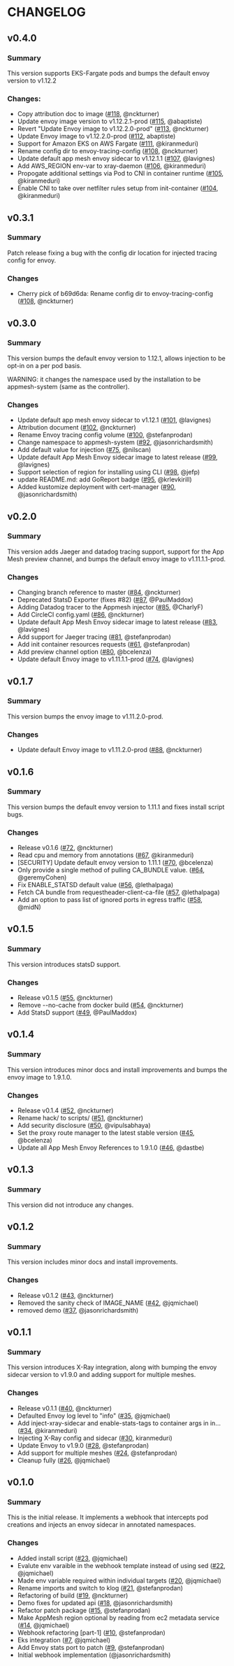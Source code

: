 # CHANGELOG

## v0.4.0

### Summary
  This version supports EKS-Fargate pods and bumps the default envoy version to v1.12.2

### Changes:
* Copy attribution doc to image ([#118](https://github.com/aws/aws-app-mesh-inject/pull/118), @nckturner)
* Update envoy image version to v1.12.2.1-prod ([#115](https://github.com/aws/aws-app-mesh-inject/pull/115), @abaptiste)
* Revert "Update Envoy image to v1.12.2.0-prod" ([#113](https://github.com/aws/aws-app-mesh-inject/pull/113), @nckturner)
* Update Envoy image to v1.12.2.0-prod ([#112](https://github.com/aws/aws-app-mesh-inject/pull/112), abaptiste)
* Support for Amazon EKS on AWS Fargate ([#111](https://github.com/aws/aws-app-mesh-inject/pull/111), @kiranmeduri)
* Rename config dir to envoy-tracing-config ([#108](https://github.com/aws/aws-app-mesh-inject/pull/108), @nckturner)
* Update default app mesh envoy sidecar to v1.12.1.1 ([#107](https://github.com/aws/aws-app-mesh-inject/pull/107), @lavignes)
* Add AWS_REGION env-var to xray-daemon ([#106](https://github.com/aws/aws-app-mesh-inject/pull/106), @kiranmeduri)
* Propogate additional settings via Pod to CNI in container runtime ([#105](https://github.com/aws/aws-app-mesh-inject/pull/105), @kiranmeduri)
* Enable CNI to take over netfilter rules setup from init-container ([#104](https://github.com/aws/aws-app-mesh-inject/pull/104), @kiranmeduri)

## v0.3.1

### Summary

Patch release fixing a bug with the config dir location for injected tracing config for envoy.

### Changes

* Cherry pick of b69d6da: Rename config dir to envoy-tracing-config ([#108](https://github.com/aws/aws-app-mesh-inject/pull/108), @nckturner)

## v0.3.0

### Summary

This version bumps the default envoy version to 1.12.1, allows injection to be opt-in on a per pod basis.

WARNING: it changes the namespace used by the installation to be appmesh-system (same as the controller).

### Changes

* Update default app mesh envoy sidecar to v1.12.1 ([#101](https://github.com/aws/aws-app-mesh-inject/pull/101), @lavignes)
* Attribution document ([#102](https://github.com/aws/aws-app-mesh-inject/pull/102), @nckturner)
* Rename Envoy tracing config volume ([#100](https://github.com/aws/aws-app-mesh-inject/pull/100), @stefanprodan)
* Change namespace to appmesh-system ([#92](https://github.com/aws/aws-app-mesh-inject/pull/92), @jasonrichardsmith)
* Add default value for injection ([#75](https://github.com/aws/aws-app-mesh-inject/pull/75), @nilscan)
* Update default App Mesh Envoy sidecar image to latest release ([#99](https://github.com/aws/aws-app-mesh-inject/pull/99), @lavignes)
* Support selection of region for installing using CLI ([#98](https://github.com/aws/aws-app-mesh-inject/pull/98), @jefp)
* update README.md: add GoReport badge ([#95](https://github.com/aws/aws-app-mesh-inject/pull/95), @krlevkirill)
* Added kustomize deployment with cert-manager ([#90](https://github.com/aws/aws-app-mesh-inject/pull/90), @jasonrichardsmith)

## v0.2.0

### Summary

This version adds Jaeger and datadog tracing support, support for the App Mesh preview channel, and bumps the default envoy image to v1.11.1.1-prod.

### Changes

* Changing branch reference to master ([#84](https://github.com/aws/aws-app-mesh-inject/pull/84), @nckturner)
* Deprecated StatsD Exporter (fixes #82) ([#87](https://github.com/aws/aws-app-mesh-inject/pull/87), @PaulMaddox)
* Adding Datadog tracer to the Appmesh injector ([#85](https://github.com/aws/aws-app-mesh-inject/pull/85), @CharlyF)
* Add CircleCI config.yaml ([#86](https://github.com/aws/aws-app-mesh-inject/pull/86), @nckturner)
* Update default App Mesh Envoy sidecar image to latest release ([#83](https://github.com/aws/aws-app-mesh-inject/pull/83), @lavignes)
* Add support for Jaeger tracing ([#81](https://github.com/aws/aws-app-mesh-inject/pull/81), @stefanprodan)
* Add init container resources requests ([#61](https://github.com/aws/aws-app-mesh-inject/pull/61), @stefanprodan)
* Add preview channel option ([#80](https://github.com/aws/aws-app-mesh-inject/pull/80), @bcelenza)
* Update default Envoy image to v1.11.1.1-prod ([#74](https://github.com/aws/aws-app-mesh-inject/pull/74), @lavignes)

## v0.1.7

### Summary

This version bumps the envoy image to v1.11.2.0-prod.

### Changes

* Update default Envoy image to v1.11.2.0-prod ([#88](https://github.com/aws/aws-app-mesh-inject/pull/88), @nckturner)

## v0.1.6

### Summary

This version bumps the default envoy version to 1.11.1 and fixes install script bugs.

### Changes

* Release v0.1.6 ([#72](https://github.com/aws/aws-app-mesh-inject/pull/72), @nckturner)
* Read cpu and memory from annotations ([#67](https://github.com/aws/aws-app-mesh-inject/pull/67), @kiranmeduri)
* [SECURITY] Update default envoy version to 1.11.1 ([#70](https://github.com/aws/aws-app-mesh-inject/pull/70), @bcelenza)
* Only provide a single method of pulling CA_BUNDLE value. ([#64](https://github.com/aws/aws-app-mesh-inject/pull/64), @geremyCohen)
* Fix ENABLE_STATSD default value ([#56](https://github.com/aws/aws-app-mesh-inject/pull/56), @lethalpaga)
* Fetch CA bundle from requestheader-client-ca-file ([#57](https://github.com/aws/aws-app-mesh-inject/pull/57), @lethalpaga)
* Add an option to pass list of ignored ports in egress traffic ([#58](https://github.com/aws/aws-app-mesh-inject/pull/58), @midN)

## v0.1.5

### Summary

This version introduces statsD support.

### Changes

* Release v0.1.5 ([#55](https://github.com/aws/aws-app-mesh-inject/pull/55), @nckturner)
* Remove --no-cache from docker build ([#54](https://github.com/aws/aws-app-mesh-inject/pull/54), @nckturner)
* Add StatsD support ([#49](https://github.com/aws/aws-app-mesh-inject/pull/49), @PaulMaddox)

## v0.1.4

### Summary

This version introduces minor docs and install improvements and bumps the envoy image to 1.9.1.0.

### Changes

* Release v0.1.4 ([#52](https://github.com/aws/aws-app-mesh-inject/pull/52), @nckturner)
* Rename hack/ to scripts/ ([#51](https://github.com/aws/aws-app-mesh-inject/pull/51), @nckturner)
* Add security disclosure ([#50](https://github.com/aws/aws-app-mesh-inject/pull/50), @vipulsabhaya)
* Set the proxy route manager to the latest stable version ([#45](https://github.com/aws/aws-app-mesh-inject/pull/45), @bcelenza)
* Update all App Mesh Envoy References to 1.9.1.0 ([#46](https://github.com/aws/aws-app-mesh-inject/pull/46), @dastbe)

## v0.1.3

### Summary

This version did not introduce any changes.

## v0.1.2

### Summary

This version includes minor docs and install improvements.

### Changes

* Release v0.1.2 ([#43](https://github.com/aws/aws-app-mesh-inject/pull/43), @nckturner)
* Removed the sanity check of IMAGE_NAME ([#42](https://github.com/aws/aws-app-mesh-inject/pull/42), @jqmichael)
* removed demo ([#37](https://github.com/aws/aws-app-mesh-inject/pull/37), @jasonrichardsmith)

## v0.1.1

### Summary

This version introduces X-Ray integration, along with bumping the envoy sidecar version to v1.9.0 and adding support for multiple meshes.

### Changes

* Release v0.1.1 ([#40](https://github.com/aws/aws-app-mesh-inject/pull/40), @nckturner)
* Defaulted Envoy log level to "info" ([#35](https://github.com/aws/aws-app-mesh-inject/pull/35), @jqmichael)
* Add inject-xray-sidecar and enable-stats-tags to container args in in… ([#34](https://github.com/aws/aws-app-mesh-inject/pull/34), @kiranmeduri)
* Injecting X-Ray config and sidecar ([#30](https://github.com/aws/aws-app-mesh-inject/pull/30), kiranmeduri)
* Update Envoy to v1.9.0 ([#28](https://github.com/aws/aws-app-mesh-inject/pull/28), @stefanprodan)
* Add support for multiple meshes ([#24](https://github.com/aws/aws-app-mesh-inject/pull/24), @stefanprodan)
* Cleanup fully ([#26](https://github.com/aws/aws-app-mesh-inject/pull/26), @jqmichael)

## v0.1.0

### Summary

This is the initial release.  It implements a webhook that intercepts pod creations and injects an envoy sidecar in annotated namespaces.

### Changes


* Added install script ([#23](https://github.com/aws/aws-app-mesh-inject/pull/23), @jqmichael)
* Evalute env varaible in the webhook template instead of using sed ([#22](https://github.com/aws/aws-app-mesh-inject/pull/22), @jqmichael)
* Made env variable required within individual targets ([#20](https://github.com/aws/aws-app-mesh-inject/pull/20), @jqmichael)
* Rename imports and switch to klog ([#21](https://github.com/aws/aws-app-mesh-inject/pull/21), @stefanprodan)
* Refactoring of build ([#19](https://github.com/aws/aws-app-mesh-inject/pull/19), @nckturner)
* Demo fixes for updated api ([#18](https://github.com/aws/aws-app-mesh-inject/pull/18), @jasonrichardsmith)
* Refactor patch package ([#15](https://github.com/aws/aws-app-mesh-inject/pull/15), @stefanprodan)
* Make AppMesh region optional by reading from ec2 metadata service ([#14](https://github.com/aws/aws-app-mesh-inject/pull/14), @jqmichael)
* Webhook refactoring [part-1] ([#10](https://github.com/aws/aws-app-mesh-inject/pull/10), @stefanprodan)
* Eks integration ([#7](https://github.com/aws/aws-app-mesh-inject/pull/7), @jqmichael)
* Add Envoy stats port to patch ([#9](https://github.com/aws/aws-app-mesh-inject/pull/9), @stefanprodan)
* Initial webhook implementation (@jasonrichardsmith)

